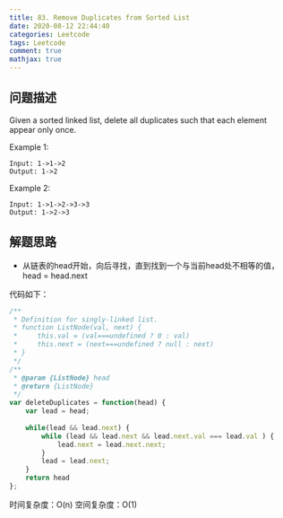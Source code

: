 ```yaml
---
title: 83. Remove Duplicates from Sorted List
date: 2020-08-12 22:44:40
categories: Leetcode
tags: Leetcode
comment: true
mathjax: true
---
```


## 问题描述

Given a sorted linked list, delete all duplicates such that each element appear only once.

Example 1:

```
Input: 1->1->2
Output: 1->2
```
<!--more-->

Example 2:

```
Input: 1->1->2->3->3
Output: 1->2->3
```

## 解题思路

- 从链表的head开始，向后寻找，直到找到一个与当前head处不相等的值，head = head.next

代码如下：

```javascript
/**
 * Definition for singly-linked list.
 * function ListNode(val, next) {
 *     this.val = (val===undefined ? 0 : val)
 *     this.next = (next===undefined ? null : next)
 * }
 */
/**
 * @param {ListNode} head
 * @return {ListNode}
 */
var deleteDuplicates = function(head) {
    var lead = head;
    
    while(lead && lead.next) {
        while (lead && lead.next && lead.next.val === lead.val ) {
            lead.next = lead.next.next;
        }
        lead = lead.next;
    }
    return head
};
```

时间复杂度：O(n)
空间复杂度：O(1)